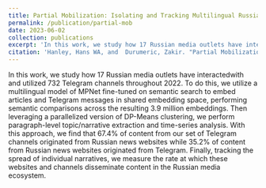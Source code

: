 ```yaml
---
title: Partial Mobilization: Isolating and Tracking Multilingual Russian Information Flows Across Different Platforms
permalink: /publication/partial-mob
date: 2023-06-02
collection: publications
excerpt: 'In this work, we study how 17 Russian media outlets have interacted with and utilized 732 Telegram channels throughout 2022.'
citation: 'Hanley, Hans WA, and  Durumeric, Zakir. "Partial Mobilization: Isolating and Tracking Multilingual Russian Information Flows Across Different Platforms." 2023.'
---
```

In this work, we study how 17 Russian media outlets have interactedwith and utilized 732 Telegram channels throughout 2022. To do this, we utilize a multilingual model of MPNet fine-tuned on semantic search to embed articles and Telegram messages in shared embedding space, performing semantic comparisons across the resulting 3.9 million embeddings. Then leveraging a parallelized version of DP-Means clustering, we perform paragraph-level topic/narrative extraction and time-series analysis. With this approach, we find that 67.4% of content from our set of Telegram channels originated from Russian news websites while 35.2% of content from Russian news websites originated from Telegram. Finally, tracking the spread of individual narratives, we measure the rate at which these websites and channels disseminate content in the Russian media ecosystem.
